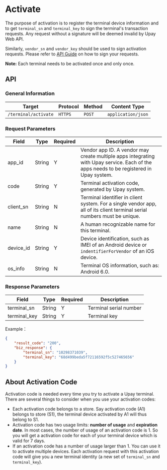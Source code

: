 # Activate

The purpose of activation is to register the terminal device information and to get `terminal_sn` and `terminal_key` to sign the terminal's transaction requests. Any request without a signature will be deemed invalid by Upay Web API.

Similarly, `vendor_sn` and `vendor_key` should be used to sign activation requests. Please refer to [API Guide](../api_guide.md) on how to sign your requests.

**Note:** Each terminal needs to be activated once and only once.

## API

### General Information

Target | Protocol | Method | Content Type
------ | ----- | ----- | -----
`/terminal/activate` | `HTTPS` | `POST` | `application/json`

### Request Parameters

Field | Type | Required | Description
------ | ----- | ----- | -----
app_id | String | Y | Vendor app ID. A vendor may create multiple apps integrating with Upay service. Each of the apps needs to be registered in Upay system.
code | String | Y | Terminal activation code, generated by Upay system.
client_sn | String | N | Terminal identifier in client system. For a single vendor app, all of its client terminal serial numbers must be unique.
name | String | N | A human recognizable name for this terminal.
device_id | String | Y | Device identification, such as IMEI of an Android device or `indentifierForVendor` of an iOS device.
os_info | String | N | Terminal OS information, such as: Android 6.0.

### Response Parameters

Field | Type | Required | Description
------ | ----- | ----- | -----
terminal_sn | String | Y | Terminal serial number
terminal_key | String | Y | Terminal key

Example：

```json
{
    "result_code": "200",
    "biz_response": {
        "terminal_sn": "10298371039",
        "terminal_key": "68d499beda5f72116592f5c527465656"
    }
}
```

## About Activation Code

Activation code is needed every time you try to activate a Upay terminal. There are several things to consider when you use your activation codes:

- Each activation code belongs to a store. Say activation code (A1) belongs to store (S1), the terminal device activated by A1 will thus belong to S1.
- Activation code has two usage limits: **number of usage** and **expiration date**. In most cases, the number of usage of an activation code is 1. So you will get a activation code for each of your terminal device which is valid for 7 days.
- If an activation code has a number of usage larger than 1. You can use it to activate multiple devices. Each activation request with this activation code will give you a new terminal identity (a new set of `terminal_sn` and `terminal_key`).
